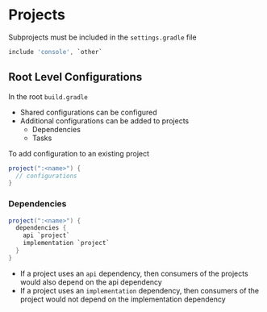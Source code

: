 # Projects

Subprojects must be included in the `settings.gradle` file

```gradle
include 'console', `other`
```

## Root Level Configurations

In the root `build.gradle`

- Shared configurations can be configured
- Additional configurations can be added to projects
  - Dependencies
  - Tasks

To add configuration to an existing project

```gradle
project(":<name>") {
  // configurations
}
```

### Dependencies

```gradle
project(":<name>") {
  dependencies {
    api `project`
    implementation `project`
  }
}
```

- If a project uses an `api` dependency, then consumers of the projects would
  also depend on the api dependency
- If a project uses an `implementation` dependency, then consumers of the
  project would not depend on the implementation dependency
